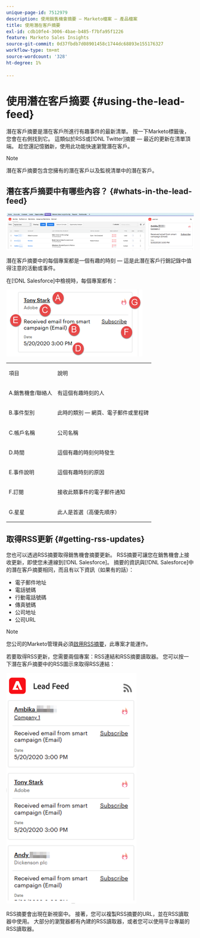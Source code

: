 ```yaml
---
unique-page-id: 7512979
description: 使用銷售機會摘要 — Marketo檔案 — 產品檔案
title: 使用潛在客戶摘要
exl-id: cdb10fe4-3006-4bae-b485-f7bfa95f1226
feature: Marketo Sales Insights
source-git-commit: 0d37fbdb7d08901458c1744dc68893e155176327
workflow-type: tm+mt
source-wordcount: '328'
ht-degree: 1%

---
```


# 使用潛在客戶摘要 {#using-the-lead-feed}

潛在客戶摘要是潛在客戶所進行有趣事件的最新清單。 按一下Marketo標籤後，您會在右側找到它。 這類似於RSS或[!DNL Twitter]摘要 — 最近的更新在清單頂端。 趁您還記憶猶新，使用此功能快速瀏覽潛在客戶。

>[!NOTE]
>
>潛在客戶摘要包含您擁有的潛在客戶以及監視清單中的潛在客戶。

## 潛在客戶摘要中有哪些內容？ {#whats-in-the-lead-feed}

![](assets/using-the-lead-feed-1.png)

潛在客戶摘要中的每個專案都是一個有趣的時刻 — 這是此潛在客戶行銷記錄中值得注意的活動或事件。

在[!DNL Salesforce]中檢視時，每個專案都有：

![](assets/using-the-lead-feed-2.png)

<table> 
 <colgroup> 
  <col> 
  <col> 
 </colgroup> 
 <tbody> 
  <tr> 
   <td><p>項目</p></td> 
   <td><p>說明</p></td> 
  </tr> 
  <tr> 
   <td><p>A.銷售機會/聯絡人</p></td> 
   <td><p>有這個有趣時刻的人</p></td> 
  </tr> 
  <tr> 
   <td><p>B.事件型別</p></td> 
   <td><p>此時的類別 — 網頁、電子郵件或里程碑</p></td> 
  </tr> 
  <tr> 
   <td><p>C.帳戶名稱</p></td> 
   <td><p>公司名稱</p></td> 
  </tr> 
  <tr> 
   <td><p>D.時間</p></td> 
   <td><p>這個有趣的時刻何時發生</p></td> 
  </tr> 
  <tr> 
   <td><p>E.事件說明</p></td> 
   <td><p>這個有趣時刻的原因</p></td> 
  </tr> 
  <tr> 
   <td><p>F.訂閱</p></td> 
   <td><p>接收此類事件的電子郵件通知</p></td> 
  </tr> 
  <tr> 
   <td><p>G.星星</p></td> 
   <td><p>此人是首選（高優先順序）</p></td> 
  </tr> 
 </tbody> 
</table>

## 取得RSS更新 {#getting-rss-updates}

您也可以透過RSS摘要取得銷售機會摘要更新。  RSS摘要可讓您在銷售機會上接收更新，即使您未連線到[!DNL Salesforce]。 摘要的資訊與[!DNL Salesforce]中的潛在客戶摘要相同，而且有以下資訊（如果有的話）：

* 電子郵件地址
* 電話號碼
* 行動電話號碼
* 傳真號碼
* 公司地址
* 公司URL

>[!NOTE]
>
>您公司的Marketo管理員必須[啟用RSS摘要](/help/marketo/product-docs/marketo-sales-insight/msi-for-salesforce/features/msi-configuration-tab/enable-rss-for-sales-insight.md)，此專案才能運作。

若要取得RSS更新，您需要兩個專案：RSS連結和RSS摘要讀取器。 您可以按一下潛在客戶摘要中的RSS圖示來取得RSS連結：

![](assets/using-the-lead-feed-3.png)

RSS摘要會出現在新視窗中。 接著，您可以複製RSS摘要的URL，並在RSS讀取器中使用。 大部分的瀏覽器都有內建的RSS讀取器，或者您可以使用平台專屬的RSS讀取器。
